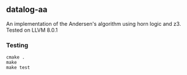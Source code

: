 datalog-aa
---

An implementation of the Andersen's algorithm using horn logic and z3.
Tested on LLVM 8.0.1

### Testing

    cmake .
    make
    make test
